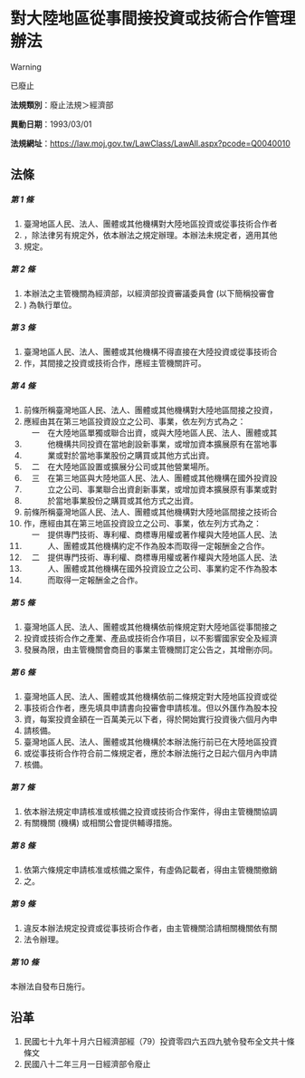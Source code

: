 # 對大陸地區從事間接投資或技術合作管理辦法


> [!WARNING]
> 已廢止


**法規類別**：廢止法規＞經濟部

**異動日期**：1993/03/01  

**法規網址**：https://law.moj.gov.tw/LawClass/LawAll.aspx?pcode=Q0040010



## 法條
##### 第 1 條
1. 臺灣地區人民、法人、團體或其他機構對大陸地區投資或從事技術合作者
1. ，除法律另有規定外，依本辦法之規定辦理。本辦法未規定者，適用其他
1. 規定。

##### 第 2 條
1. 本辦法之主管機關為經濟部，以經濟部投資審議委員會 (以下簡稱投審會
1. ) 為執行單位。

##### 第 3 條
1. 臺灣地區人民、法人、團體或其他機構不得直接在大陸投資或從事技術合
1. 作，其間接之投資或技術合作，應經主管機關許可。

##### 第 4 條
1. 前條所稱臺灣地區人民、法人、團體或其他機構對大陸地區間接之投資，
1. 應經由其在第三地區投資設立之公司、事業，依左列方式為之：  
　一　在大陸地區單獨或聯合出資，或與大陸地區人民、法人、團體或其
1. 　　　他機構共同投資在當地創設新事業，或增加資本擴展原有在當地事
1. 　　　業或對於當地事業股份之購買或其他方式出資。
1. 　二　在大陸地區設置或擴展分公司或其他營業場所。
1. 　三　在第三地區與大陸地區人民、法人、團體或其他機構在國外投資設
1. 　　　立之公司、事業聯合出資創新事業，或增加資本擴展原有事業或對
1. 　　　於當地事業股份之購買或其他方式之出資。
1. 前條所稱臺灣地區人民、法人、團體或其他機構對大陸地區間接之技術合
1. 作，應經由其在第三地區投資設立之公司、事業，依左列方式為之：  
　一　提供專門技術、專利權、商標專用權或著作權與大陸地區人民、法
1. 　　　人、團體或其他機構約定不作為股本而取得一定報酬金之合作。
1. 　二　提供專門技術、專利權、商標專用權或著作權與大陸地區人民、法
1. 　　　人、團體或其他機構在國外投資設立之公司、事業約定不作為股本
1. 　　　而取得一定報酬金之合作。

##### 第 5 條
1. 臺灣地區人民、法人、團體或其他機構依前條規定對大陸地區從事間接之
1. 投資或技術合作之產業、產品或技術合作項目，以不影響國家安全及經濟
1. 發展為限，由主管機關會商目的事業主管機關訂定公告之，其增刪亦同。

##### 第 6 條
1. 臺灣地區人民、法人、團體或其他機構依前二條規定對大陸地區投資或從
1. 事技術合作者，應先填具申請書向投審會申請核准。但以外匯作為股本投
1. 資，每案投資金額在一百萬美元以下者，得於開始實行投資後六個月內申
1. 請核備。
1. 臺灣地區人民、法人、團體或其他機構於本辦法施行前已在大陸地區投資
1. 或從事技術合作符合前二條規定者，應於本辦法施行之日起六個月內申請
1. 核備。

##### 第 7 條
1. 依本辦法規定申請核准或核備之投資或技術合作案件，得由主管機關協調
1. 有關機關 (機構) 或相關公會提供輔導措施。

##### 第 8 條
1. 依第六條規定申請核准或核備之案件，有虛偽記載者，得由主管機關撤銷
1. 之。

##### 第 9 條
1. 違反本辦法規定投資或從事技術合作者，由主管機關洽請相關機關依有關
1. 法令辦理。

##### 第 10 條
本辦法自發布日施行。

## 沿革
1. 民國七十九年十月六日經濟部經（79）投資零四六五四九號令發布全文共十條條文                                                      
1. 民國八十二年三月一日經濟部令廢止
